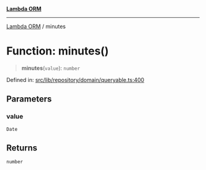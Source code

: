 [**Lambda ORM**](../README.md)

***

[Lambda ORM](../README.md) / minutes

# Function: minutes()

> **minutes**(`value`): `number`

Defined in: [src/lib/repository/domain/queryable.ts:400](https://github.com/lambda-orm/lambdaorm-base/blob/54d568062b637a6aed5442a048b140146d1f573b/src/lib/repository/domain/queryable.ts#L400)

## Parameters

### value

`Date`

## Returns

`number`
